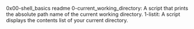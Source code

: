 0x00-shell_basics readme
0-current_working_directory: A script that prints the absolute path name of the current working directory.
1-listit: A script displays the contents list of your current directory.
